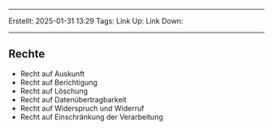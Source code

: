 
--- 
Erstellt: 2025-01-31    13:29 
Tags: 
Link Up: 
Link Down:

--- 
## Rechte

- Recht auf Auskunft
- Recht auf Berichtigung
- Recht auf Löschung
- Recht auf Datenübertragbarkeit
- Recht auf Widerspruch und Widerruf
- Recht auf Einschränkung der Verarbeitung
